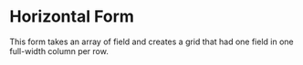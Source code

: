 # Horizontal Form
This form takes an array of field and creates a grid that had one field in one full-width column per row.
